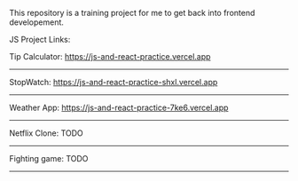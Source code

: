 This repository is a training project for me to get back into frontend developement.

JS Project Links:

Tip Calculator: https://js-and-react-practice.vercel.app

------------

StopWatch: https://js-and-react-practice-shxl.vercel.app

------------


Weather App: https://js-and-react-practice-7ke6.vercel.app

------------


Netflix Clone: TODO

------------


Fighting game: TODO

------------

